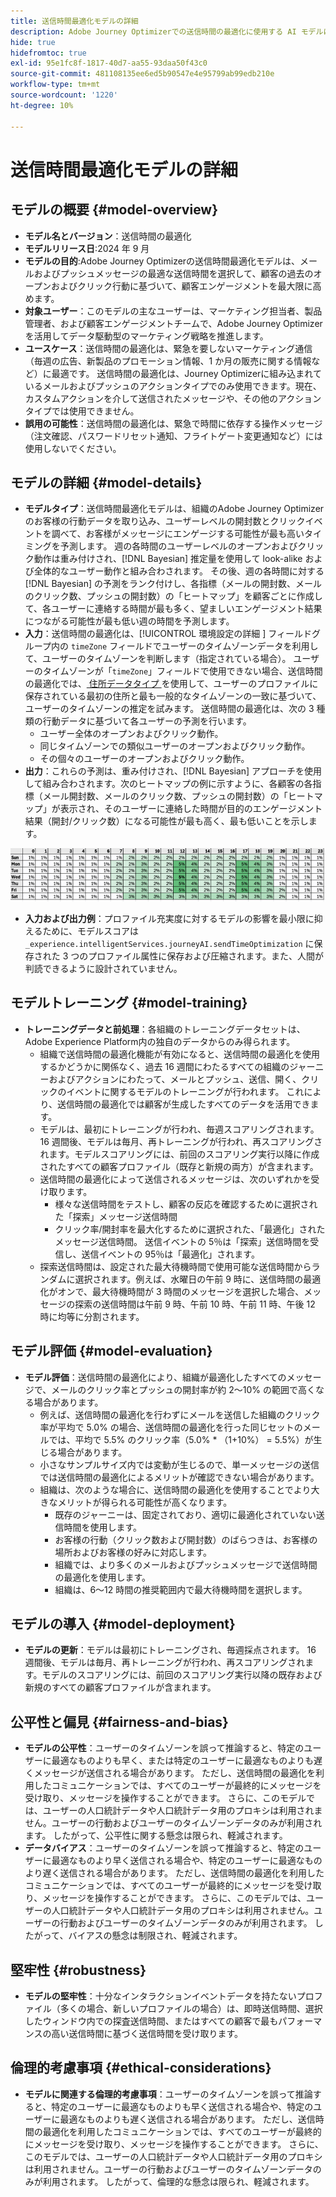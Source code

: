 ```yaml
---
title: 送信時間最適化モデルの詳細
description: Adobe Journey Optimizerでの送信時間の最適化に使用する AI モデルについて説明します。
hide: true
hidefromtoc: true
exl-id: 95e1fc8f-1817-40d7-aa55-93daa50f43c0
source-git-commit: 481108135ee6ed5b90547e4e95799ab99edb210e
workflow-type: tm+mt
source-wordcount: '1220'
ht-degree: 10%

---
```


# 送信時間最適化モデルの詳細

## モデルの概要 {#model-overview}

* **モデル名とバージョン**：送信時間の最適化
* **モデルリリース日**:2024 年 9 月
* **モデルの目的**:Adobe Journey Optimizerの送信時間最適化モデルは、メールおよびプッシュメッセージの最適な送信時間を選択して、顧客の過去のオープンおよびクリック行動に基づいて、顧客エンゲージメントを最大限に高めます。
* **対象ユーザー**：このモデルの主なユーザーは、マーケティング担当者、製品管理者、および顧客エンゲージメントチームで、Adobe Journey Optimizerを活用してデータ駆動型のマーケティング戦略を推進します。
* **ユースケース**：送信時間の最適化は、緊急を要しないマーケティング通信（毎週の広告、新製品のプロモーション情報、1 か月の販売に関する情報など）に最適です。 送信時間の最適化は、Journey Optimizerに組み込まれているメールおよびプッシュのアクションタイプでのみ使用できます。現在、カスタムアクションを介して送信されたメッセージや、その他のアクションタイプでは使用できません。
* **誤用の可能性**：送信時間の最適化は、緊急で時間に依存する操作メッセージ（注文確認、パスワードリセット通知、フライトゲート変更通知など）には使用しないでください。

## モデルの詳細 {#model-details}

* **モデルタイプ**：送信時間最適化モデルは、組織のAdobe Journey Optimizerのお客様の行動データを取り込み、ユーザーレベルの開封数とクリックイベントを調べて、お客様がメッセージにエンゲージする可能性が最も高いタイミングを予測します。 週の各時間のユーザーレベルのオープンおよびクリック動作は重み付けされ、[!DNL Bayesian] 推定量を使用して look-alike および全体的なユーザー動作と組み合わされます。 その後、週の各時間に対する [!DNL Bayesian] の予測をランク付けし、各指標（メールの開封数、メールのクリック数、プッシュの開封数）の「ヒートマップ」を顧客ごとに作成して、各ユーザーに連絡する時間が最も多く、望ましいエンゲージメント結果につながる可能性が最も低い週の時間を予測します。
* **入力**：送信時間の最適化は、[!UICONTROL &#x200B; 環境設定の詳細 &#x200B;] フィールドグループ内の `timeZone` フィールドでユーザーのタイムゾーンデータを利用して、ユーザーのタイムゾーンを判断します（指定されている場合）。 ユーザーのタイムゾーンが「`timeZone`」フィールドで使用できない場合、送信時間の最適化では、[ 住所データタイプ ](../../../xdm/data-types/postal-address.md) を使用して、ユーザーのプロファイルに保存されている最初の住所と最も一般的なタイムゾーンの一致に基づいて、ユーザーのタイムゾーンの推定を試みます。 送信時間の最適化は、次の 3 種類の行動データに基づいて各ユーザーの予測を行います。
   * ユーザー全体のオープンおよびクリック動作。
   * 同じタイムゾーンでの類似ユーザーのオープンおよびクリック動作。
   * その個々のユーザーのオープンおよびクリック動作。
* **出力**：これらの予測は、重み付けされ、[!DNL Bayesian] アプローチを使用して組み合わされます。次のヒートマップの例に示すように、各顧客の各指標（メール開封数、メールのクリック数、プッシュの開封数）の「ヒートマップ」が表示され、そのユーザーに連絡した時間が目的のエンゲージメント結果（開封/クリック数）になる可能性が最も高く、最も低いことを示します。

![ 送信時間の最適化のヒートマップ。](../../images/models/send-time-optimization.png)

* **入力および出力例**：プロファイル充実度に対するモデルの影響を最小限に抑えるために、モデルスコアは `_experience.intelligentServices.journeyAI.sendTimeOptimization` に保存された 3 つのプロファイル属性に保存および圧縮されます。また、人間が判読できるように設計されていません。

## モデルトレーニング {#model-training}

* **トレーニングデータと前処理**：各組織のトレーニングデータセットは、Adobe Experience Platform内の独自のデータからのみ得られます。
   * 組織で送信時間の最適化機能が有効になると、送信時間の最適化を使用するかどうかに関係なく、過去 16 週間にわたるすべての組織のジャーニーおよびアクションにわたって、メールとプッシュ、送信、開く、クリックのイベントに関するモデルのトレーニングが行われます。 これにより、送信時間の最適化では顧客が生成したすべてのデータを活用できます。
   * モデルは、最初にトレーニングが行われ、毎週スコアリングされます。16 週間後、モデルは毎月、再トレーニングが行われ、再スコアリングされます。モデルスコアリングには、前回のスコアリング実行以降に作成されたすべての顧客プロファイル（既存と新規の両方）が含まれます。
   * 送信時間の最適化によって送信されるメッセージは、次のいずれかを受け取ります。
      * 様々な送信時間をテストし、顧客の反応を確認するために選択された「探索」メッセージ送信時間
      * クリック率/開封率を最大化するために選択された、「最適化」されたメッセージ送信時間。 送信イベントの 5％は「探索」送信時間を受信し、送信イベントの 95％は「最適化」されます。
   * 探索送信時間は、設定された最大待機時間で使用可能な送信時間からランダムに選択されます。例えば、水曜日の午前 9 時に、送信時間の最適化がオンで、最大待機時間が 3 時間のメッセージを選択した場合、メッセージの探索の送信時間は午前 9 時、午前 10 時、午前 11 時、午後 12 時に均等に分割されます。

## モデル評価 {#model-evaluation}

* **モデル評価**：送信時間の最適化により、組織が最適化したすべてのメッセージで、メールのクリック率とプッシュの開封率が約 2～10% の範囲で高くなる場合があります。
   * 例えば、送信時間の最適化を行わずにメールを送信した組織のクリック率が平均で 5.0% の場合、送信時間の最適化を行った同じセットのメールでは、平均で 5.5% のクリック率（5.0% * （1+10%） = 5.5%）が生じる場合があります。
   * 小さなサンプルサイズ内では変動が生じるので、単一メッセージの送信では送信時間の最適化によるメリットが確認できない場合があります。
   * 組織は、次のような場合に、送信時間の最適化を使用することでより大きなメリットが得られる可能性が高くなります。
      * 既存のジャーニーは、固定されており、適切に最適化されていない送信時間を使用します。
      * お客様の行動（クリック数および開封数）のばらつきは、お客様の場所およびお客様の好みに対応します。
      * 組織では、より多くのメールおよびプッシュメッセージで送信時間の最適化を使用します。
      * 組織は、6～12 時間の推奨範囲内で最大待機時間を選択します。

## モデルの導入 {#model-deployment}

* **モデルの更新**：モデルは最初にトレーニングされ、毎週採点されます。 16 週間後、モデルは毎月、再トレーニングが行われ、再スコアリングされます。モデルのスコアリングには、前回のスコアリング実行以降の既存および新規のすべての顧客プロファイルが含まれます。

## 公平性と偏見 {#fairness-and-bias}

* **モデルの公平性**：ユーザーのタイムゾーンを誤って推論すると、特定のユーザーに最適なものよりも早く、または特定のユーザーに最適なものよりも遅くメッセージが送信される場合があります。 ただし、送信時間の最適化を利用したコミュニケーションでは、すべてのユーザーが最終的にメッセージを受け取り、メッセージを操作することができます。 さらに、このモデルでは、ユーザーの人口統計データや人口統計データ用のプロキシは利用されません。ユーザーの行動およびユーザーのタイムゾーンデータのみが利用されます。 したがって、公平性に関する懸念は限られ、軽減されます。
* **データバイアス**：ユーザーのタイムゾーンを誤って推論すると、特定のユーザーに最適なものより早く送信される場合や、特定のユーザーに最適なものより遅く送信される場合があります。 ただし、送信時間の最適化を利用したコミュニケーションでは、すべてのユーザーが最終的にメッセージを受け取り、メッセージを操作することができます。 さらに、このモデルでは、ユーザーの人口統計データや人口統計データ用のプロキシは利用されません。ユーザーの行動およびユーザーのタイムゾーンデータのみが利用されます。 したがって、バイアスの懸念は制限され、軽減されます。

## 堅牢性 {#robustness}

* **モデルの堅牢性**：十分なインタラクションイベントデータを持たないプロファイル（多くの場合、新しいプロファイルの場合）は、即時送信時間、選択したウィンドウ内での探査送信時間、またはすべての顧客で最もパフォーマンスの高い送信時間に基づく送信時間を受け取ります。

## 倫理的考慮事項 {#ethical-considerations}

* **モデルに関連する倫理的考慮事項**：ユーザーのタイムゾーンを誤って推論すると、特定のユーザーに最適なものよりも早く送信される場合や、特定のユーザーに最適なものよりも遅く送信される場合があります。 ただし、送信時間の最適化を利用したコミュニケーションでは、すべてのユーザーが最終的にメッセージを受け取り、メッセージを操作することができます。 さらに、このモデルでは、ユーザーの人口統計データや人口統計データ用のプロキシは利用されません。ユーザーの行動およびユーザーのタイムゾーンデータのみが利用されます。 したがって、倫理的な懸念は限られ、軽減されます。

